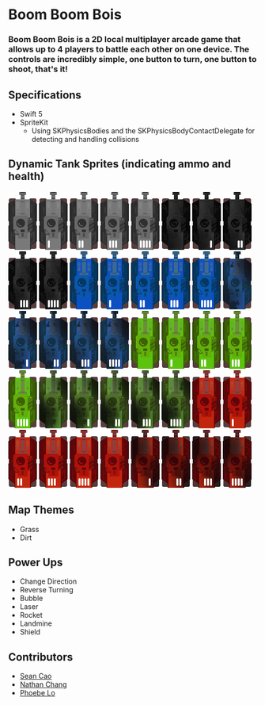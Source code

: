 # Boom Boom Bois

### Boom Boom Bois is a 2D local multiplayer arcade game that allows up to 4 players to battle each other on one device. The controls are incredibly simple, one button to turn, one button to shoot, that's it!

## Specifications
- Swift 5
- SpriteKit
    - Using SKPhysicsBodies and the SKPhysicsBodyContactDelegate for detecting and handling collisions

## Dynamic Tank Sprites (indicating ammo and health)
![alt](/BoomBoomBois/Assets.xcassets/Tanks/Black0.imageset/black0.png) 
![alt](/BoomBoomBois/Assets.xcassets/Tanks/Black1.imageset/black1.png)
![alt](/BoomBoomBois/Assets.xcassets/Tanks/Black2.imageset/black2.png)
![alt](/BoomBoomBois/Assets.xcassets/Tanks/Black3.imageset/black3.png)
![alt](/BoomBoomBois/Assets.xcassets/Tanks/Black4.imageset/black4.png)
![alt](/BoomBoomBois/Assets.xcassets/Tanks/BlackD0.imageset/blackD0.png)
![alt](/BoomBoomBois/Assets.xcassets/Tanks/BlackD1.imageset/blackD1.png)
![alt](/BoomBoomBois/Assets.xcassets/Tanks/BlackD2.imageset/blackD2.png)
![alt](/BoomBoomBois/Assets.xcassets/Tanks/BlackD3.imageset/blackD3.png)
![alt](/BoomBoomBois/Assets.xcassets/Tanks/BlackD4.imageset/blackD4.png)
![alt](/BoomBoomBois/Assets.xcassets/Tanks/Blue0.imageset/blue0.png) 
![alt](/BoomBoomBois/Assets.xcassets/Tanks/Blue1.imageset/blue1.png) 
![alt](/BoomBoomBois/Assets.xcassets/Tanks/Blue2.imageset/blue2.png) 
![alt](/BoomBoomBois/Assets.xcassets/Tanks/Blue3.imageset/blue3.png) 
![alt](/BoomBoomBois/Assets.xcassets/Tanks/Blue4.imageset/blue4.png) 
![alt](/BoomBoomBois/Assets.xcassets/Tanks/BlueD0.imageset/blueD0.png) 
![alt](/BoomBoomBois/Assets.xcassets/Tanks/BlueD1.imageset/blueD1.png) 
![alt](/BoomBoomBois/Assets.xcassets/Tanks/BlueD2.imageset/blueD2.png) 
![alt](/BoomBoomBois/Assets.xcassets/Tanks/BlueD3.imageset/blueD3.png) 
![alt](/BoomBoomBois/Assets.xcassets/Tanks/BlueD4.imageset/blueD4.png) 
![alt](/BoomBoomBois/Assets.xcassets/Tanks/Green0.imageset/green0.png) 
![alt](/BoomBoomBois/Assets.xcassets/Tanks/Green1.imageset/green1.png) 
![alt](/BoomBoomBois/Assets.xcassets/Tanks/Green2.imageset/green2.png) 
![alt](/BoomBoomBois/Assets.xcassets/Tanks/Green3.imageset/green3.png) 
![alt](/BoomBoomBois/Assets.xcassets/Tanks/Green4.imageset/green4.png) 
![alt](/BoomBoomBois/Assets.xcassets/Tanks/GreenD0.imageset/greenD0.png) 
![alt](/BoomBoomBois/Assets.xcassets/Tanks/GreenD1.imageset/greenD1.png) 
![alt](/BoomBoomBois/Assets.xcassets/Tanks/GreenD2.imageset/greenD2.png) 
![alt](/BoomBoomBois/Assets.xcassets/Tanks/GreenD3.imageset/greenD3.png) 
![alt](/BoomBoomBois/Assets.xcassets/Tanks/GreenD4.imageset/greenD4.png) 
![alt](/BoomBoomBois/Assets.xcassets/Tanks/Red0.imageset/red0.png) 
![alt](/BoomBoomBois/Assets.xcassets/Tanks/Red1.imageset/red1.png) 
![alt](/BoomBoomBois/Assets.xcassets/Tanks/Red2.imageset/red2.png) 
![alt](/BoomBoomBois/Assets.xcassets/Tanks/Red3.imageset/red3.png) 
![alt](/BoomBoomBois/Assets.xcassets/Tanks/Red4.imageset/red4.png) 
![alt](/BoomBoomBois/Assets.xcassets/Tanks/RedD0.imageset/redD0.png) 
![alt](/BoomBoomBois/Assets.xcassets/Tanks/RedD1.imageset/redD1.png) 
![alt](/BoomBoomBois/Assets.xcassets/Tanks/RedD2.imageset/redD2.png) 
![alt](/BoomBoomBois/Assets.xcassets/Tanks/RedD3.imageset/redD3.png) 
![alt](/BoomBoomBois/Assets.xcassets/Tanks/RedD4.imageset/redD4.png) 

## Map Themes
- Grass
- Dirt

## Power Ups
- Change Direction
- Reverse Turning
- Bubble
- Laser
- Rocket
- Landmine
- Shield

## Contributors

- [Sean Cao](www.github.com/SeanSCao)
- [Nathan Chang](www.github.com/Taekwonm)
- [Phoebe Lo](https://helloimphoebe.myportfolio.com/)